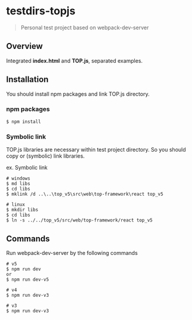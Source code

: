# testdirs-topjs
> Personal test project based on webpack-dev-server
## Overview
Integrated **index.html** and **TOP.js**, separated examples.
## Installation
You should install npm packages and link TOP.js directory.
### npm packages
```console
$ npm install
```
### Symbolic link
TOP.js libraries are necessary within test project directory. So you should copy or (symbolic) link libraries.

ex. Symbolic link
```console
# windows
$ md libs
$ cd libs
$ mklink /d ..\..\top_v5\src\web\top-framework\react top_v5

# linux
$ mkdir libs
$ cd libs
$ ln -s ../../top_v5/src/web/top-framework/react top_v5
```
## Commands
Run webpack-dev-server by the following commands
```console
# v5
$ npm run dev
or
$ npm run dev-v5

# v4
$ npm run dev-v3

# v3
$ npm run dev-v3
```
